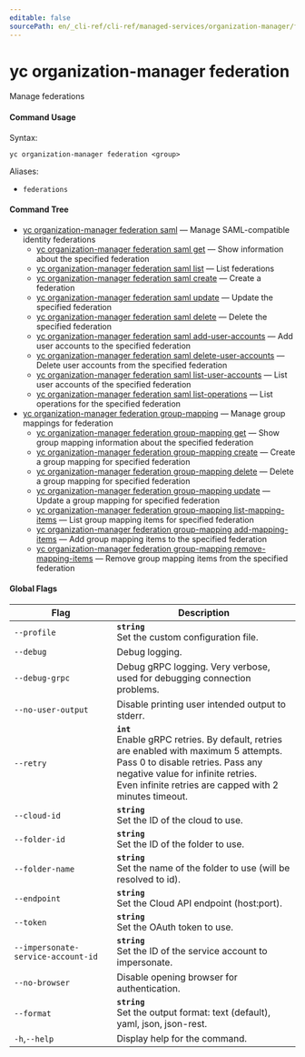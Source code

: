 ```yaml
---
editable: false
sourcePath: en/_cli-ref/cli-ref/managed-services/organization-manager/federation/index.md
---
```


# yc organization-manager federation

Manage federations

#### Command Usage

Syntax: 

`yc organization-manager federation <group>`

Aliases: 

- `federations`

#### Command Tree

- [yc organization-manager federation saml](saml/index.md) — Manage SAML-compatible identity federations
	- [yc organization-manager federation saml get](saml/get.md) — Show information about the specified federation
	- [yc organization-manager federation saml list](saml/list.md) — List federations
	- [yc organization-manager federation saml create](saml/create.md) — Create a federation
	- [yc organization-manager federation saml update](saml/update.md) — Update the specified federation
	- [yc organization-manager federation saml delete](saml/delete.md) — Delete the specified federation
	- [yc organization-manager federation saml add-user-accounts](saml/add-user-accounts.md) — Add user accounts to the specified federation
	- [yc organization-manager federation saml delete-user-accounts](saml/delete-user-accounts.md) — Delete user accounts from the specified federation
	- [yc organization-manager federation saml list-user-accounts](saml/list-user-accounts.md) — List user accounts of the specified federation
	- [yc organization-manager federation saml list-operations](saml/list-operations.md) — List operations for the specified federation
- [yc organization-manager federation group-mapping](group-mapping/index.md) — Manage group mappings for federation
	- [yc organization-manager federation group-mapping get](group-mapping/get.md) — Show group mapping information about the specified federation
	- [yc organization-manager federation group-mapping create](group-mapping/create.md) — Create a group mapping for specified federation
	- [yc organization-manager federation group-mapping delete](group-mapping/delete.md) — Delete a group mapping for specified federation
	- [yc organization-manager federation group-mapping update](group-mapping/update.md) — Update a group mapping for specified federation
	- [yc organization-manager federation group-mapping list-mapping-items](group-mapping/list-mapping-items.md) — List group mapping items for specified federation
	- [yc organization-manager federation group-mapping add-mapping-items](group-mapping/add-mapping-items.md) — Add group mapping items to the specified federation
	- [yc organization-manager federation group-mapping remove-mapping-items](group-mapping/remove-mapping-items.md) — Remove group mapping items from the specified federation

#### Global Flags

| Flag | Description |
|----|----|
|`--profile`|<b>`string`</b><br/>Set the custom configuration file.|
|`--debug`|Debug logging.|
|`--debug-grpc`|Debug gRPC logging. Very verbose, used for debugging connection problems.|
|`--no-user-output`|Disable printing user intended output to stderr.|
|`--retry`|<b>`int`</b><br/>Enable gRPC retries. By default, retries are enabled with maximum 5 attempts.<br/>Pass 0 to disable retries. Pass any negative value for infinite retries.<br/>Even infinite retries are capped with 2 minutes timeout.|
|`--cloud-id`|<b>`string`</b><br/>Set the ID of the cloud to use.|
|`--folder-id`|<b>`string`</b><br/>Set the ID of the folder to use.|
|`--folder-name`|<b>`string`</b><br/>Set the name of the folder to use (will be resolved to id).|
|`--endpoint`|<b>`string`</b><br/>Set the Cloud API endpoint (host:port).|
|`--token`|<b>`string`</b><br/>Set the OAuth token to use.|
|`--impersonate-service-account-id`|<b>`string`</b><br/>Set the ID of the service account to impersonate.|
|`--no-browser`|Disable opening browser for authentication.|
|`--format`|<b>`string`</b><br/>Set the output format: text (default), yaml, json, json-rest.|
|`-h`,`--help`|Display help for the command.|
